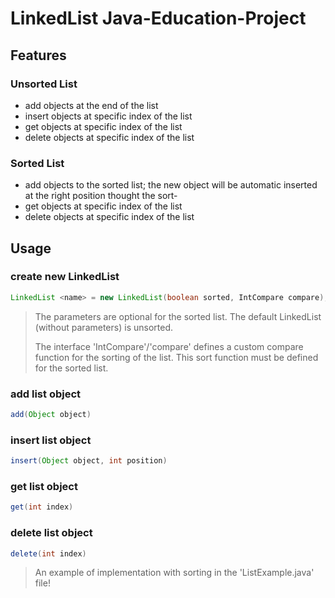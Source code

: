 LinkedList Java-Education-Project
===

## Features

### Unsorted List

* add objects at the end of the list
* insert objects at specific index of the list
* get objects at specific index of the list
* delete objects at specific index of the list

### Sorted List

* add objects to the sorted list; the new object will be automatic inserted at the right position thought the sort-
* get objects at specific index of the list
* delete objects at specific index of the list

## Usage

### create new LinkedList
```java
LinkedList <name> = new LinkedList(boolean sorted, IntCompare compare);
```

> The parameters are optional for the sorted list. The default LinkedList (without parameters) is unsorted.
>
> The interface 'IntCompare'/'compare' defines a custom compare function for the sorting of the list.
> This sort function must be defined for the sorted list.

### add list object
```java
add(Object object)
```

### insert list object
```java
insert(Object object, int position)
```

### get list object
```java
get(int index)
```

### delete list object
```java
delete(int index)
```
> An example of implementation with sorting in the 'ListExample.java' file!
